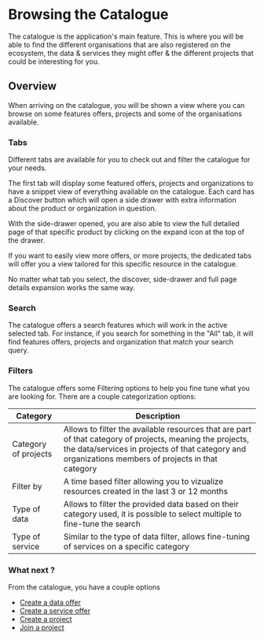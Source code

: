 # Browsing the Catalogue

The catalogue is the application's main feature. This is where you will be able to find the different organisations that are also registered on the ecosystem, the data & services they might offer & the different projects that could be interesting for you.

## Overview

When arriving on the catalogue, you will be shown a view where you can browse on some features offers, projects and some of the organisations available.

### Tabs

Different tabs are available for you to check out and filter the catalogue for your needs.

The first tab will display some featured offers, projects and organizations to have a snippet view of everything available on the catalogue. Each card has a Discover button which will open a side drawer with extra information about the product or organization in question.

With the side-drawer opened, you are also able to view the full detailed page of that specific product by clicking on the expand icon at the top of the drawer.

If you want to easily view more offers, or more projects, the dedicated tabs will offer you a view tailored for this specific resource in the catalogue.

No matter what tab you select, the discover, side-drawer and full page details expansion works the same way.

### Search

The catalogue offers a search features which will work in the active selected tab. For instance, if you search for something in the "All" tab, it will find features offers, projects and organization that match your search query.

### Filters

The catalogue offers some Filtering options to help you fine tune what you are looking for. There are a couple categorization options:

| Category | Description |
| --- | --- |
| Category of projects | Allows to filter the available resources that are part of that category of projects, meaning the projects, the data/services in projects of that category and organizations members of projects in that category |
| Filter by | A time based filter allowing you to vizualize resources created in the last 3 or 12 months |
| Type of data | Allows to filter the provided data based on their category used, it is possible to select multiple to fine-tune the search |
| Type of service | Similar to the type of data filter, allows fine-tuning of services on a specific category |

### What next ?

From the catalogue, you have a couple options

- [Create a data offer](../registering-resources/data.md)
- [Create a service offer](../registering-resources/services.md)
- [Create a project](../projects/creating-a-project.md)
- [Join a project](../projects/join-requests.md)
<!-- - [Request access to an offer](../negotiation/peer-to-peer.md) -->
